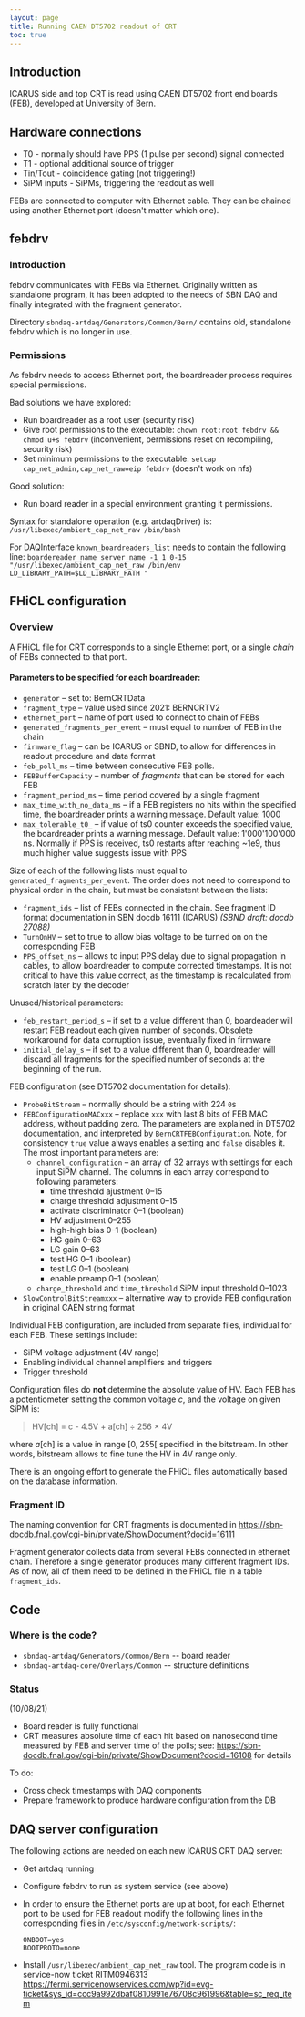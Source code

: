 ```yaml
---
layout: page
title: Running CAEN DT5702 readout of CRT
toc: true
---
```


## Introduction

ICARUS side and top CRT is read using CAEN DT5702 front end boards
(FEB), developed at University of Bern.



## Hardware connections

-   T0 - normally should have PPS (1 pulse per second) signal connected
-   T1 - optional additional source of trigger
-   Tin/Tout - coincidence gating (not triggering!)
-   SiPM inputs - SiPMs, triggering the readout as well

FEBs are connected to computer with Ethernet cable. They can be chained
using another Ethernet port (doesn\'t matter which one).



## febdrv

### Introduction


febdrv communicates with FEBs via Ethernet. Originally written as
standalone program, it has been adopted to the needs of SBN DAQ
and finally integrated with the fragment generator.

Directory `sbndaq-artdaq/Generators/Common/Bern/` contains old,
standalone febdrv which is no longer in use.

### Permissions


As febdrv needs to access Ethernet port, the boardreader process requires
special permissions.

Bad solutions we have explored:
-   Run boardreader as a root user (security risk)
-   Give root permissions to the executable:
    `chown root:root febdrv && chmod u+s febdrv` (inconvenient, permissions reset on recompiling, security risk)
-   Set minimum permissions to the executable:
    `setcap cap_net_admin,cap_net_raw=eip febdrv` (doesn't work on nfs)

Good solution:
- Run board reader in a special environment granting it permissions.

Syntax for standalone operation (e.g. artdaqDriver) is: `/usr/libexec/ambient_cap_net_raw /bin/bash`

For DAQInterface `known_boardreaders_list` needs to contain the following line:
`boardereader_name server_name -1 1 0-15 "/usr/libexec/ambient_cap_net_raw /bin/env LD_LIBRARY_PATH=$LD_LIBRARY_PATH "`


## FHiCL configuration

### Overview

A FHiCL file for CRT corresponds to a single Ethernet port, or a
single *chain* of FEBs connected to that port.

#### Parameters to be specified for each boardreader:
-  `generator` – set to: BernCRTData
-  `fragment_type` – value used since 2021: BERNCRTV2
-  `ethernet_port` – name of port used to connect to chain of FEBs
-  `generated_fragments_per_event` – must equal to number of FEB in the chain
-  `firmware_flag` – can be ICARUS or SBND, to allow for differences in readout procedure and data format
-  `feb_poll_ms` – time between consecutive FEB polls. 
-  `FEBBufferCapacity` – number of _fragments_ that can be stored for each FEB
-  `fragment_period_ms` – time period covered by a single fragment
-  `max_time_with_no_data_ms` – if a FEB registers no hits within the specified time, the boardreader prints a warning message. Default value: 1000
-  `max_tolerable_t0_` – if value of ts0 counter exceeds the specified value, the boardreader prints a warning message. Default value: 1'000'100'000 ns. Normally if PPS is received, ts0 restarts after reaching ~1e9, thus much higher value suggests issue with PPS

Size of each of the following lists must equal to `generated_fragments_per_event`. The order does not need to correspond to physical order in the chain, but must be consistent between the lists:
-  `fragment_ids` – list of FEBs connected in the chain. See fragment ID format documentation in SBN docdb 16111 (ICARUS) _(SBND draft: docdb 27088)_
-  `TurnOnHV` – set to true to allow bias voltage to be turned on on the corresponding FEB
-  `PPS_offset_ns` – allows to input PPS delay due to signal propagation in cables, to allow boardreader to compute corrected timestamps. It is not critical to have this value correct, as the timestamp is recalculated from scratch later by the decoder

Unused/historical parameters:
-  `feb_restart_period_s` – if set to a value different than 0, boardeader will restart FEB readout each given number of seconds. Obsolete workaround for data corruption issue, eventually fixed in firmware
-  `initial_delay_s` – if set to a value different than 0, boardreader will discard all fragments for the specified number of seconds at the beginning of the run.

FEB configuration (see DT5702 documentation for details):
-   `ProbeBitStream` – normally should be a string with 224 `0`s
-   `FEBConfigurationMACxxx` – replace `xxx` with last 8 bits of FEB MAC address, without padding zero. The parameters are explained in DT5702 documentation, and interpreted by `BernCRTFEBConfiguration`. Note, for consistency `true` value always enables a setting and `false` disables it. The most important parameters are:
    -   `channel_configuration` – an array of 32 arrays with settings for each input SiPM channel. The columns in each array correspond to following parameters:
        -   time threshold ajustment 0–15
        -   charge threshold adjustment 0–15
        -   activate discriminator 0–1 (boolean)
        -   HV adjustment 0–255
        -   high-high bias 0–1 (boolean)
        -   HG gain 0–63
        -   LG gain 0–63
        -   test HG 0–1 (boolean)
        -   test LG 0–1 (boolean)
        -   enable preamp 0–1 (boolean)
    -   `charge_threshold` and `time_threshold` SiPM input threshold 0–1023
-   `SlowControlBitStreamxxx` – alternative way to provide FEB configuration in original CAEN string format

Individual FEB configuration, are included from separate files, individual for each FEB.
These settings include:

-   SiPM voltage adjustment (4V range)
-   Enabling individual channel amplifiers and triggers
-   Trigger threshold

Configuration files do **not** determine the absolute value of HV. Each FEB has a potentiometer setting the
    common voltage *c*, and the voltage on given SiPM is:

> HV\[ch\] = c - 4.5V + a\[ch\] ÷ 256 × 4V

where *a*\[ch\] is a value in range \[0, 255\[ specified in the
bitstream. In other words, bitstream allows to fine tune the HV in 4V
range only.

There is an ongoing effort to generate the FHiCL files automatically
based on the database information.



### Fragment ID

The naming convention for CRT fragments is documented in
<https://sbn-docdb.fnal.gov/cgi-bin/private/ShowDocument?docid=16111>

Fragment generator collects data from several FEBs connected in ethernet
chain. Therefore a single generator produces many different fragment
IDs. As of now, all of them need to be defined in the FHiCL file in a
table `fragment_ids`.



## Code

### Where is the code?


- `sbndaq-artdaq/Generators/Common/Bern` -- board reader
- `sbndaq-artdaq-core/Overlays/Common` -- structure definitions



### Status

(10/08/21)

-   Board reader is fully functional
-   CRT measures absolute time of each hit based on nanosecond time measured by FEB
    and server time of the polls; see:  https://sbn-docdb.fnal.gov/cgi-bin/private/ShowDocument?docid=16108 for details

To do:

-   Cross check timestamps with DAQ components
-   Prepare framework to produce hardware configuration from the DB



## DAQ server configuration


The following actions are needed on each new ICARUS CRT DAQ server:

-   Get artdaq running

-   Configure febdrv to run as system service (see above)

-   In order to ensure the Ethernet ports are up at boot, for each
    Ethernet port to be used for FEB readout modify the following lines
    in the corresponding files in `/etc/sysconfig/network-scripts/`:

        ONBOOT=yes
        BOOTPROTO=none
        
-   Install `/usr/libexec/ambient_cap_net_raw` tool. The program code is in service-now ticket RITM0946313 https://fermi.servicenowservices.com/wp?id=evg-ticket&sys_id=ccc9a992dbaf0810991e76708c961996&table=sc_req_item
